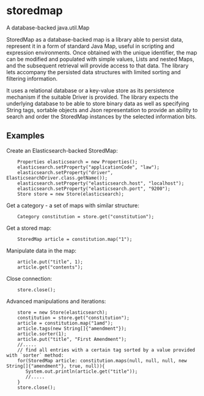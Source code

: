 # storedmap
A database-backed java.util.Map

StoredMap as a database-backed map is a library able to persist data, represent it in a form 
of standard Java Map, useful in scripting and expression environments. Once obtained with the unique 
identifier, the map can be modified and populated with simple values, Lists and nested Maps, and 
the subsequent retrieval will provide access to that data. The library lets accompany the persisted 
data structures with limited sorting and filtering information. 

It uses a relational database or a key-value store as its persistence mechanism if the suitable Driver 
is provided. The library expects the underlying database to be able to store binary data as well as 
specifying String tags, sortable objects and Json representation to provide an ability to search 
and order the StoredMap instances by the selected information bits.

Examples
--------

Create an Elasticsearch-backed StoredMap:

        Properties elasticsearch = new Properties();
        elasticsearch.setProperty("applicationCode", "law");
        elasticsearch.setProperty("driver", ElasticsearchDriver.class.getName());
        elasticsearch.setProperty("elasticsearch.host", "localhost");
        elasticsearch.setProperty("elasticsearch.port", "9200");
        Store store = new Store(elasticsearch);
        
Get a category - a set of maps with similar structure:

        Category constitution = store.get("constitution");
        
Get a stored map:

        StoredMap article = constitution.map("1");
        
Manipulate data in the map:

        article.put("title", 1);
        article.get("contents");

Close connection:

        store.close();
        
Advanced manipulations and iterations:

        store = new Store(elasticsearch);
        constitution = store.get("constitution");
        article = constitution.map("1amd");
        article.tags(new String[]{"amendment"});
        article.sorter(1);
        article.put("title", "First Amendment");
        //.....
        // find all entries with a certain tag sorted by a value provided with `sorter` method:
        for(StoredMap article: constitution.maps(null, null, null, new String[]{"amendment"}, true, null)){
           System.out.println(article.get("title"));
           //.....
        }
        store.close();
        
        
        
